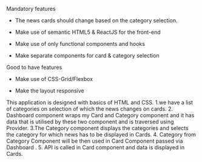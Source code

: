 
Mandatory features

- The news cards should change based on the category selection.

- Make use of semantic HTML5 & ReactJS for the front-end

- Make use of only functional components and hooks

- Make separate components for card & category selection

 

Good to have features

- Make use of CSS-Grid/Flexbox

- Make the layout responsive

<!-- /*About the application-*/ -->
This application is designed with basics of HTML and CSS.
1.we have a list of categories on selection of which the news changes on cards.
2. Dashboard component wraps my Card and Category component and it has data that is utilised by these two component and is traversed using Provider.
3.The Category component displays the categories and selects the category for which news has to be displayed in Cards.
4. Category from Category Component will be then used in Card Component passed via Dashboard .
5. API is called in Card component and data is displayed in Cards.

